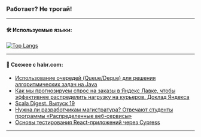 ### Работает? Не трогай!

---
<!--
#### 🛠️ Technical stack:

![Java](https://img.shields.io/badge/Java-informational?logo=Oracle&style=flat&logoColor=white&color=FF4500)
![Kotlin](https://img.shields.io/badge/Kotlin-informational?logo=Kotlin&style=flat&logoColor=white&color=774D97)
![TS](https://img.shields.io/badge/TypeScript-informational?logo=typeScript&style=flat&logoColor=black&color=017acc)
![Python](https://img.shields.io/badge/Python-informational?logo=Python&style=flat&logoColor=black&color=ffdd54) <br>
![Spring](https://img.shields.io/badge/Spring-informational?logo=Spring&style=flat&logoColor=white&color=6DB33F) 
![SpringBoot](https://img.shields.io/badge/SpringBoot-informational?logo=SpringBoot&style=flat&logoColor=white&color=6DB33F)
![Nest](https://img.shields.io/badge/NestJS-informational?logo=NestJS&style=flat&logoColor=white&color=E0234E) 
![NodeJS](https://img.shields.io/badge/NodeJS-informational?logo=node.js&style=flat&logoColor=white&color=70A760)<br>
![PostgreSQL](https://img.shields.io/badge/PostgreSQL-informational?logo=PostgreSQL&style=flat&logoColor=white&color=DAA520)
![MongoDB](https://img.shields.io/badge/MongoDB-informational?logo=MongoDB&style=flat&logoColor=white&color=870000)
![Apache](https://img.shields.io/badge/Apache-informational?logo=apache&style=flat&logoColor=white&color=f74e28)

___ 
-->

#### 🛠️ Используемые языки:

[![Top Langs](https://github-readme-stats-u2qms2cxw-advtsettinggmailcoms-projects.vercel.app/api/top-langs/?username=zloylis&langs_count=10&hide_title=true&title_color=e6edf3&size_weight=0.5&count_weight=0.5&layout=compact&hide_progress=true&hide_border=true&theme=dracula)](https://github.com/zloylis)

<!---


####  :octocat:&nbsp;&nbsp; Статистика:

![GitHub stats](https://github-readme-stats-u2qms2cxw-advtsettinggmailcoms-projects.vercel.app/api?username=zloylis&show_icons=true&hide_border=true&theme=dracula&title_color=e6edf3&include_all_commits=true&count_private=true&hide_rank=false&hide_title=true&rank_icon=github)
-->
---

#### 💬 Свежее с habr.com:

<!-- BLOG-POST-LIST:START -->
- [Использование очередей &lpar;Queue/Deque&rpar; для решения алгоритмических задач на Java](https://habr.com/ru/articles/833444/?utm_source=habrahabr&utm_medium=rss&utm_campaign=833444)
- [Как мы прогнозируем спрос на заказы в Яндекс Лавке, чтобы эффективнее распределить нагрузку на курьеров. Доклад Яндекса](https://habr.com/ru/companies/yandex/articles/831534/?utm_source=habrahabr&utm_medium=rss&utm_campaign=831534)
- [Scala Digest. Выпуск 19](https://habr.com/ru/companies/tbank/articles/833394/?utm_source=habrahabr&utm_medium=rss&utm_campaign=833394)
- [Нужна ли разработчикам магистратура? Отвечают студенты программы «Распределенные веб-сервисы»](https://habr.com/ru/companies/vk/articles/833436/?utm_source=habrahabr&utm_medium=rss&utm_campaign=833436)
- [Основы тестирования React-приложений через Cypress](https://habr.com/ru/companies/otus/articles/831904/?utm_source=habrahabr&utm_medium=rss&utm_campaign=831904)
<!-- BLOG-POST-LIST:END -->

---
